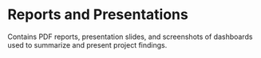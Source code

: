 # Reports and Presentations

Contains PDF reports, presentation slides, and screenshots of dashboards used to summarize and present project findings.

